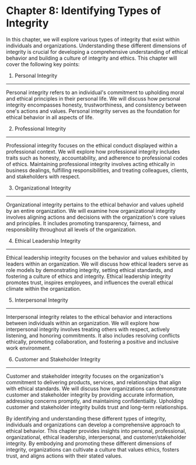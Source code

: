 Chapter 8: Identifying Types of Integrity
=========================================

In this chapter, we will explore various types of integrity that exist within individuals and organizations. Understanding these different dimensions of integrity is crucial for developing a comprehensive understanding of ethical behavior and building a culture of integrity and ethics. This chapter will cover the following key points:

1. Personal Integrity
---------------------

Personal integrity refers to an individual's commitment to upholding moral and ethical principles in their personal life. We will discuss how personal integrity encompasses honesty, trustworthiness, and consistency between one's actions and values. Personal integrity serves as the foundation for ethical behavior in all aspects of life.

2. Professional Integrity
-------------------------

Professional integrity focuses on the ethical conduct displayed within a professional context. We will explore how professional integrity includes traits such as honesty, accountability, and adherence to professional codes of ethics. Maintaining professional integrity involves acting ethically in business dealings, fulfilling responsibilities, and treating colleagues, clients, and stakeholders with respect.

3. Organizational Integrity
---------------------------

Organizational integrity pertains to the ethical behavior and values upheld by an entire organization. We will examine how organizational integrity involves aligning actions and decisions with the organization's core values and principles. It includes promoting transparency, fairness, and responsibility throughout all levels of the organization.

4. Ethical Leadership Integrity
-------------------------------

Ethical leadership integrity focuses on the behavior and values exhibited by leaders within an organization. We will discuss how ethical leaders serve as role models by demonstrating integrity, setting ethical standards, and fostering a culture of ethics and integrity. Ethical leadership integrity promotes trust, inspires employees, and influences the overall ethical climate within the organization.

5. Interpersonal Integrity
--------------------------

Interpersonal integrity relates to the ethical behavior and interactions between individuals within an organization. We will explore how interpersonal integrity involves treating others with respect, actively listening, and honoring commitments. It also includes resolving conflicts ethically, promoting collaboration, and fostering a positive and inclusive work environment.

6. Customer and Stakeholder Integrity
-------------------------------------

Customer and stakeholder integrity focuses on the organization's commitment to delivering products, services, and relationships that align with ethical standards. We will discuss how organizations can demonstrate customer and stakeholder integrity by providing accurate information, addressing concerns promptly, and maintaining confidentiality. Upholding customer and stakeholder integrity builds trust and long-term relationships.

By identifying and understanding these different types of integrity, individuals and organizations can develop a comprehensive approach to ethical behavior. This chapter provides insights into personal, professional, organizational, ethical leadership, interpersonal, and customer/stakeholder integrity. By embodying and promoting these different dimensions of integrity, organizations can cultivate a culture that values ethics, fosters trust, and aligns actions with their stated values.
